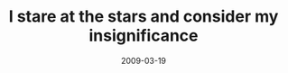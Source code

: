 ---
layout: base.njk
title : 'I stare at the stars and consider my insignificance' 
view_title : 'I stare at the stars and consider my insignificance' 
year : '2009' 
date : '2009-03-19' 
img_file : '/drawing/istareatthestarsandconsidermyinsignificance.png' 
html_file : 'istareatthestarsandconsidermyinsignificance' 
next_html : 'iputonthewrongglasses.html' 
year_order : '95' 
permalink : "title/{{html_file}}.html"
---